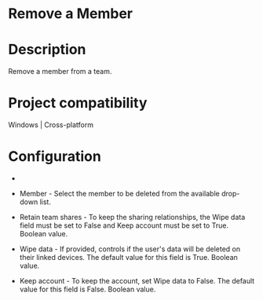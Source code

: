 ﻿# Remove a Member

# Description

Remove a member from a team.

# Project compatibility

Windows | Cross-platform

# Configuration

* 
* Member - Select the member to be deleted from the available drop-down list.
* Retain team shares - To keep the sharing relationships, the Wipe data field must be set to False and Keep account must be set to True. Boolean value.







* Wipe data - If provided, controls if the user's data will be deleted on their linked devices. The default value for this field is True. Boolean value.
* Keep account - To keep the account, set Wipe data to False. The default value for this field is False. Boolean value.
